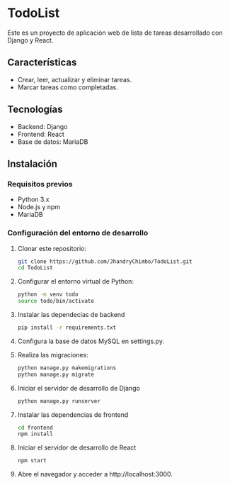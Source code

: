 # TodoList

Este es un proyecto de aplicación web de lista de tareas desarrollado con Django y React.

## Características

- Crear, leer, actualizar y eliminar tareas.
- Marcar tareas como completadas.

## Tecnologías

- Backend: Django
- Frontend: React
- Base de datos: MariaDB

## Instalación

### Requisitos previos

- Python 3.x
- Node.js y npm
- MariaDB

### Configuración del entorno de desarrollo

1. Clonar este repositorio:

   ```sh
   git clone https://github.com/JhandryChimbo/TodoList.git
   cd TodoList
   ```
2. Configurar el entorno virtual de Python:
   ```sh
   python -m venv todo
   source todo/bin/activate
   ```
3. Instalar las dependecias de backend
   ```sh
   pip install -r requirements.txt
   ```
4. Configura la base de datos MySQL en settings.py.
5. Realiza las migraciones:
   ```sh
   python manage.py makemigrations
   python manage.py migrate
   ```
6. Iniciar el servidor de desarrollo de Django
   ```sh
   python manage.py runserver
   ```
7. Instalar las dependencias de frontend
   ```sh
   cd frontend
   npm install
   ```
8. Iniciar el servidor de desarrollo de React
   ```sh
   npm start
   ```
9. Abre el navegador y acceder a http://localhost:3000.
